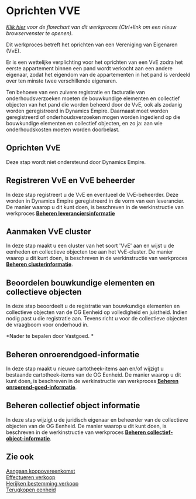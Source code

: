 # Oprichten VVE

*[Klik hier](https://cegeka-dsabestpracticeprocessen.mavimcloud.com//Portal/code?id=4a5&view=Chart&maximize=true) voor de flowchart van dit werkproces (Ctrl+link om een nieuw browservenster te openen).*

Dit werkproces betreft het oprichten van een Vereniging van Eigenaren (VvE). 

Er is een wettelijke verplichting voor het oprichten van een VvE zodra het eerste appartement binnen een pand wordt verkocht aan een andere eigenaar, zodat het eigendom van de appartementen in het pand is verdeeld over ten minste twee verschillende eigenaren. 

Ten behoeve van een zuivere registratie en facturatie van onderhoudsverzoeken moeten de bouwkundige elementen en collectief objecten van het pand die worden beheerd door de VvE, ook als zodanig worden geregistreerd in Dynamics Empire. Daarnaast moet worden geregistreerd of onderhoudsverzoeken mogen worden ingediend op die bouwkundige elementen en collectief objecten, en zo ja: aan wie onderhoudskosten moeten worden doorbelast. 

## Oprichten VvE 

Deze stap wordt niet ondersteund door Dynamics Empire. 

## Registreren VvE en VvE beheerder 

In deze stap registreert u de VvE en eventueel de VvE-beheerder. Deze worden in Dynamics Empire geregistreerd in de vorm van een leverancier. De manier waarop u dit kunt doen, is beschreven in de werkinstructie van werkproces **[Beheren leveranciersinformatie](../../../inkopen/inkoop/beheren-leveranciersinformatie/)**

## Aanmaken VvE cluster 

In deze stap maakt u een cluster van het soort 'VvE' aan en wijst u de eenheden en collectieve objecten toe aan het VvE-cluster. De manier waarop u dit kunt doen, is beschreven in de werkinstructie van werkproces **[Beheren clusterinformatie](../../../financiën/grootboek/beheren-clusterinformatie/)**. 

## Beoordelen bouwkundige elementen en collectieve objecten  

In deze stap beoordeelt u de registratie van bouwkundige elementen en collectieve objecten van de OG Eenheid op volledigheid en juistheid. Indien nodig past u die registratie aan. Tevens richt u voor de collectieve objecten de vraagboom voor onderhoud in. 

*Nader te bepalen door Vastgoed. * 

## Beheren onroerendgoed-informatie 

In deze stap maakt u nieuwe cartotheek-items aan en/of wijzigt u bestaande cartotheek-items van de OG Eenheid. De manier waarop u dit kunt doen, is beschreven in de werkinstructie van werkproces **[Beheren onroerend-goed-informatie](../../../onderhouden/onderhoud/beheren-onroerend-goed-informatie/)**. 

## Beheren collectief object informatie 

In deze stap wijzigt u de juridisch eigenaar en beheerder van de collectieve objecten van de OG Eenheid. De manier waarop u dit kunt doen, is beschreven in de werkinstructie van werkproces **[Beheren collectief-object-informatie](../../../onderhouden/onderhoud/beheren-collectief-object-informatie/)**.

## Zie ook

[Aangaan koopovereenkomst](../Aangaan-koopovereenkomst/)  
[Effectueren verkoop](../Effectueren-verkoop/)  
[Herijken bestemming verkoop](../Herijken-bestemming-verkoop/)  
[Terugkopen eenheid](../Terugkopen-eenheid/)  
